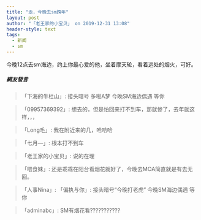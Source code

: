 ```yaml
---
title: "走，今晚去sm跨年"
layout: post
author: "「老王家的小宝贝」 on 2019-12-31 13:08"
header-style: text
tags:
  - 新闻
  - sm
---
```


 今晚12点去sm海边，约上你最心爱的他，坐着摩天轮，看着远处的烟火，可好。

##### 網友發言 
> 「下海的牛栏山」:
>  接头暗号 多啦A梦 今晚SM海边偶遇 等你

> 「09957369392」:
>  想去的，但是怕回来打不到车，那就惨了，去年就这样，，，

> 「Long毛」:
>  我在附近来的几，哈哈哈

> 「七月—」:
>  根本打不到车 

> 「老王家的小宝贝」:
>  说的在理

> 「喂食妹」:
>  还是乖乖在阳台看烟花就好了，今晚去MOA简直就是有去无回。

> 「人事Nina」:
> 「偏执与你」:
>  接头暗号“今晚打老虎” 今晚SM海边偶遇 等你

> 「adminabc」:
>  SM有烟花看???????????


